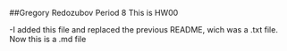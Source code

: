 ##Gregory Redozubov                                                                        Period 8
This is HW00

-I added this file and replaced the previous README, wich was a .txt file. Now this is a .md file
